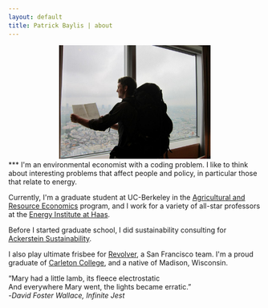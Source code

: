 ```yaml
---
layout: default
title: Patrick Baylis | about
---
```


<center>
<img src="images/tokyowindow.jpg" alt="Bishop" width="60%" height="60%" class="shadow" />
</center>
***
I'm an environmental economist with a coding problem. I like to think about interesting problems that affect people and policy, in particular those that relate to energy.

Currently, I'm a graduate student at UC-Berkeley in the [Agricultural and Resource Economics](http://areweb.berkeley.edu) program, and I work for a variety of all-star professors at the [Energy Institute at Haas](https://ei.haas.berkeley.edu).

Before I started graduate school, I did sustainability consulting for [Ackerstein Sustainability](http://www.ackersteinsustainability.com). 

I also play ultimate frisbee for [Revolver](http://www.revolverultimate.com), a San Francisco team. I'm a proud graduate of [Carleton College](http://www.carleton.edu), and a native of Madison, Wisconsin.

“Mary had a little lamb, its fleece electrostatic <br>
And everywhere Mary went, the lights became erratic.” <br>
-_David Foster Wallace, Infinite Jest_
